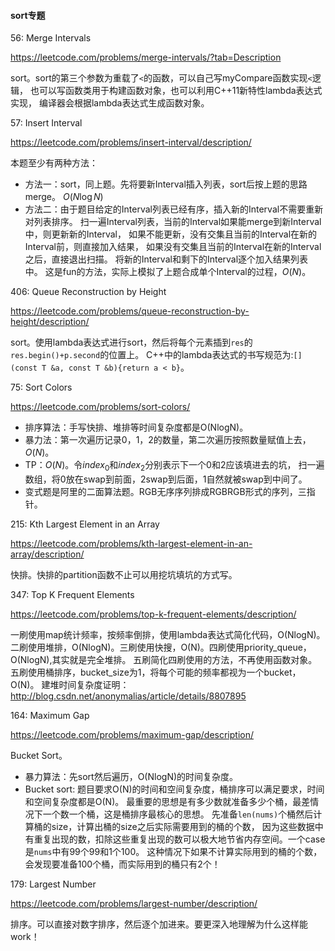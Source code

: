 #### sort专题

56: Merge Intervals

https://leetcode.com/problems/merge-intervals/?tab=Description

sort。sort的第三个参数为重载了`<`的函数，可以自己写myCompare函数实现`<`逻辑，
也可以写函数类用于构建函数对象，也可以利用C++11新特性lambda表达式实现，
编译器会根据lambda表达式生成函数对象。


57: Insert Interval

https://leetcode.com/problems/insert-interval/description/

本题至少有两种方法：

* 方法一：sort，同上题。先将要新Interval插入列表，sort后按上题的思路merge。
$O(N\log{N})$
* 方法二：由于题目给定的Interval列表已经有序，插入新的Interval不需要重新对列表排序。
扫一遍Interval列表，当前的Interval如果能merge到新Interval中，则更新新的Interval，
如果不能更新，没有交集且当前的Interval在新的Interval前，则直接加入结果，
如果没有交集且当前的Interval在新的Interval之后，直接退出扫描。
将新的Interval和剩下的Interval逐个加入结果列表中。
这是fun的方法，实际上模拟了上题合成单个Interval的过程，$O(N)$。


406: Queue Reconstruction by Height

<https://leetcode.com/problems/queue-reconstruction-by-height/description/>

sort。使用lambda表达式进行sort，然后将每个元素插到`res`的`res.begin()+p.second`的位置上。
C++中的lambda表达式的书写规范为:`[](const T &a, const T &b){return a < b}`。


75: Sort Colors

<https://leetcode.com/problems/sort-colors/>

* 排序算法：手写快排、堆排等时间复杂度都是O(NlogN)。
* 暴力法：第一次遍历记录0，1，2的数量，第二次遍历按照数量赋值上去，$O(N)$。
* TP：$O(N)$。令$index_0$和$index_2$分别表示下一个0和2应该填进去的坑，
扫一遍数组，将0放在swap到前面，2swap到后面，1自然就被swap到中间了。
* 变式题是阿里的二面算法题。RGB无序序列排成RGBRGB形式的序列，三指针。


215: Kth Largest Element in an Array

https://leetcode.com/problems/kth-largest-element-in-an-array/description/

快排。快排的partition函数不止可以用挖坑填坑的方式写。


347: Top K Frequent Elements

https://leetcode.com/problems/top-k-frequent-elements/description/

一刷使用map统计频率，按频率倒排，使用lambda表达式简化代码，O(NlogN)。
二刷使用堆排，O(NlogN)。三刷使用快搜，O(N)。四刷使用priority_queue，O(NlogN),其实就是完全堆排。
五刷简化四刷使用的方法，不再使用函数对象。
五刷使用桶排序，bucket_size为1，将每个可能的频率都视为一个bucket，O(N)。
建堆时间复杂度证明：http://blog.csdn.net/anonymalias/article/details/8807895


164: Maximum Gap

https://leetcode.com/problems/maximum-gap/description/

Bucket Sort。 

* 暴力算法：先sort然后遍历，O(NlogN)的时间复杂度。
* Bucket sort: 题目要求O(N)的时间和空间复杂度，桶排序可以满足要求，时间和空间复杂度都是O(N)。
最重要的思想是有多少数就准备多少个桶，最差情况下一个数一个桶，这是桶排序最核心的思想。
先准备`len(nums)`个桶然后计算桶的size，计算出桶的size之后实际需要用到的桶的个数，
因为这些数据中有重复出现的数，扣除这些重复出现的数可以极大地节省内存空间。一个case是`nums`中有99个99和1个100。
这种情况下如果不计算实际用到的桶的个数，会发现要准备100个桶，而实际用到的桶只有2个！


179: Largest Number

https://leetcode.com/problems/largest-number/description/

排序。可以直接对数字排序，然后逐个加进来。要更深入地理解为什么这样能work！


